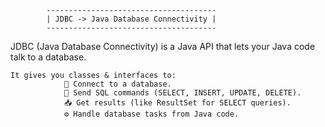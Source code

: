             --------------------------------------
            | JDBC -> Java Database Connectivity |
            --------------------------------------
JDBC (Java Database Connectivity) is a Java API that lets your Java code talk to a database.
```
It gives you classes & interfaces to:
            📡 Connect to a database.
            📄 Send SQL commands (SELECT, INSERT, UPDATE, DELETE).
            📥 Get results (like ResultSet for SELECT queries).
            ⚙️ Handle database tasks from Java code.
```

